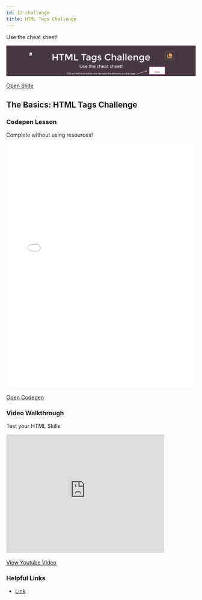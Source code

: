 ```yaml
---
id: 12-challenge
title: HTML Tags Challenge
---
```


<!--############## Intro Section ##############-->

<section class="inner-section">

Use the cheat sheet!

<img src="https://raw.githubusercontent.com/lennyroyroy/basics-image/master/Basics Screenshots/challenge1.png"/>

<a href="https://slides.com/lennyroyroy/deck#/19" target="_blank" class="button live-button">Open Slide</a>

</section>

<!--############## Title Section ##############-->

<section class="inner-section">

## The Basics: HTML Tags Challenge

</section>

<!--############## Codepen Section ##############-->

<section class="inner-section">

### Codepen Lesson

Complete without using resources!

<iframe height="650" style="width: 100%;" scrolling="no" title="The Basics: HTML Tags Challenge" src="//codepen.io/lennyroycodes/embed/preview/XLgBXe/?height=300&theme-id=37020&default-tab=html,result&editable=true" frameborder="no" allowtransparency="true" allowfullscreen="true">
See the Pen <a href='https://codepen.io/lennyroycodes/pen/XLgBXe/'>The Basics: HTML Tags Challenge</a> by lennyroy
(<a href='https://codepen.io/lennyroycodes'>lennyroycodes</a>) on <a href='https://codepen.io'>CodePen</a>.
</iframe>

<a href="https://codepen.io/lennyroycodes/pen/XLgBXe" target="_blank" class="button live-button">Open Codepen</a>

</section>

<!--############## Youtube Section ##############-->

<section class="inner-section">

### Video Walkthrough

Test your HTML Skills

<div class="video-responsive">
    <iframe width="420" height="315" src="https://www.youtube.com/embed/hqprzrzUJU0?start=484&autoplay=0&rel=0" frameborder="0" allowfullscreen></iframe>
</div>

<a href="https://youtu.be/hqprzrzUJU0?t=484" target="_blank" class="button live-button">View Youtube Video</a>

</section>

<!--############## Helpful Links Section ##############-->

<section class="inner-section">

### Helpful Links

* <a href="/" target="_blank">Link</a>

</section>    